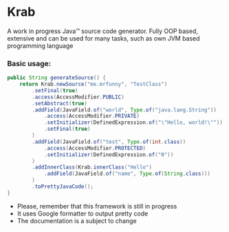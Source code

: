 # Krab
A work in progress Java™ source code generator.
Fully OOP based, extensive and can be used for many tasks, such as own JVM based programming language

### Basic usage:
```java
public String generateSource() {
    return Krab.newSource("me.mrfunny", "TestClass")
        .setFinal(true)
        .access(AccessModifier.PUBLIC)
        .setAbstract(true)
        .addField(JavaField.of("world", Type.of("java.lang.String"))
            .access(AccessModifier.PRIVATE)
            .setInitializer(DefinedExpression.of("\"Hello, world!\""))
            .setFinal(true)
        )
        .addField(JavaField.of("test", Type.of(int.class))
            .access(AccessModifier.PROTECTED)
            .setInitializer(DefinedExpression.of("0"))
        )
        .addInnerClass(Krab.innerClass("Hello")
            .addField(JavaField.of("name", Type.of(String.class)))
        )
        .toPrettyJavaCode();
}
```
- Please, remember that this framework is still in progress
- It uses Google formatter to output pretty code 
- The documentation is a subject to change